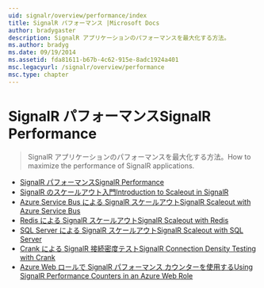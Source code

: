 ```yaml
---
uid: signalr/overview/performance/index
title: SignalR パフォーマンス |Microsoft Docs
author: bradygaster
description: SignalR アプリケーションのパフォーマンスを最大化する方法。
ms.author: bradyg
ms.date: 09/19/2014
ms.assetid: fda81611-b67b-4c62-915e-8adc1924a401
msc.legacyurl: /signalr/overview/performance
msc.type: chapter
---
```

<a name="signalr-performance"></a><span data-ttu-id="0ae6b-103">SignalR パフォーマンス</span><span class="sxs-lookup"><span data-stu-id="0ae6b-103">SignalR Performance</span></span>
====================
> <span data-ttu-id="0ae6b-104">SignalR アプリケーションのパフォーマンスを最大化する方法。</span><span class="sxs-lookup"><span data-stu-id="0ae6b-104">How to maximize the performance of SignalR applications.</span></span>


- [<span data-ttu-id="0ae6b-105">SignalR パフォーマンス</span><span class="sxs-lookup"><span data-stu-id="0ae6b-105">SignalR Performance</span></span>](signalr-performance.md)
- [<span data-ttu-id="0ae6b-106">SignalR のスケールアウト入門</span><span class="sxs-lookup"><span data-stu-id="0ae6b-106">Introduction to Scaleout in SignalR</span></span>](scaleout-in-signalr.md)
- [<span data-ttu-id="0ae6b-107">Azure Service Bus による SignalR スケールアウト</span><span class="sxs-lookup"><span data-stu-id="0ae6b-107">SignalR Scaleout with Azure Service Bus</span></span>](scaleout-with-windows-azure-service-bus.md)
- [<span data-ttu-id="0ae6b-108">Redis による SignalR スケールアウト</span><span class="sxs-lookup"><span data-stu-id="0ae6b-108">SignalR Scaleout with Redis</span></span>](scaleout-with-redis.md)
- [<span data-ttu-id="0ae6b-109">SQL Server による SignalR スケールアウト</span><span class="sxs-lookup"><span data-stu-id="0ae6b-109">SignalR Scaleout with SQL Server</span></span>](scaleout-with-sql-server.md)
- [<span data-ttu-id="0ae6b-110">Crank による SignalR 接続密度テスト</span><span class="sxs-lookup"><span data-stu-id="0ae6b-110">SignalR Connection Density Testing with Crank</span></span>](signalr-connection-density-testing-with-crank.md)
- [<span data-ttu-id="0ae6b-111">Azure Web ロールで SignalR パフォーマンス カウンターを使用する</span><span class="sxs-lookup"><span data-stu-id="0ae6b-111">Using SignalR Performance Counters in an Azure Web Role</span></span>](using-signalr-performance-counters-in-an-azure-web-role.md)
